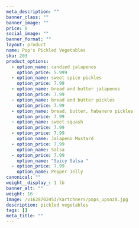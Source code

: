 ```yaml
---
meta_description: ""
banner_class: ""
banner_image: ""
price: 0
social_image: ""
banner_format: ""
layout: product
name: Pop's Pickled Vegetables
sku: 203
product_options:
  - option_name: candied jalapenos
    option_price: 5.999
  - option_name: sweet spice pickles
    option_price: 7.99
  - option_name: bread and butter jalapenos
    option_price: 7.99
  - option_name: bread and butter pickles
    option_price: 7.99
  - option_name: bread, butter, habanero pickles
    option_price: 7.99
  - option_name: sweet squash
    option_price: 7.99
  - option_price: 7.99
    option_name: Jalapeno Mustard
  - option_price: 7.99
    option_name: Salsa
  - option_price: 7.99
    option_name: "Spicy Salsa "
  - option_price: 7.99
    option_name: Pepper Jelly
canonical: ""
weight__display_: 1 lb
banner_alt: ""
weight: 16
image: /v1628702453/kartchners/pops_upsnz0.jpg
description: p﻿ickled vegetables
tags: []
meta_title: ""
---
```

